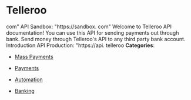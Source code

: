 # Telleroo


com" API Sandbox: "https://sandbox. com" Welcome to Telleroo API documentation! You can use this API for sending payments out through bank. Send money through Telleroo's API to any third party bank account.  Introduction API Production: "https://api. telleroo
**Categories**:

- [Mass Payments](https://github/awesome-apis/awesome-apis#mass-payments)

- [Payments](https://github/awesome-apis/awesome-apis#payments)

- [Automation](https://github/awesome-apis/awesome-apis#automation)

- [Banking](https://github/awesome-apis/awesome-apis#banking)



